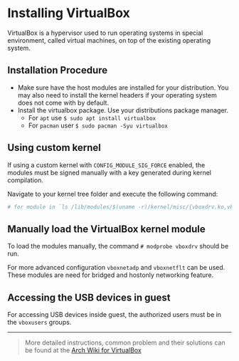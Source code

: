 # Installing VirtualBox

VirtualBox is a hypervisor used to run operating systems in special environment, called virtual machines, on top of the existing operating system.

## Installation Procedure

* Make sure have the host modules are installed for your distribution. You may also need to install the kernel headers if your operating system does not come with by default.
* Install the virtualbox package. Use your distributions package manager.
    - For `apt` use `$ sudo apt install virtualbox`
    - For `pacman` user `$ sudo pacman -Syu virtualbox`

## Using custom kernel

If using a custom kernel with `CONFIG_MODULE_SIG_FORCE` enabled, the modules must be signed manually with a key generated during kernel compilation.

Navigate to your kernel tree folder and execute the following command:
```sh
# for module in `ls /lib/modules/$(uname -r)/kernel/misc/{vboxdrv.ko,vboxnetadp.ko,vboxnetflt.ko}` ; do ./scripts/sign-file sha1 certs/signing_key.pem certs/signing_key.x509 $module ; done
```

## Manually load the VirtualBox kernel module

To load the modules manually, the command `# modprobe vboxdrv` should be run.

For more advanced configuration `vboxnetadp` and `vboxnetflt` can be used. These modules are need for bridged and hostonly networking feature.

## Accessing the USB devices in guest

For accessing USB devices inside guest, the authorized users must be in the `vboxusers` groups.

---

> More detailed instructions, common problem and their solutions can be found at the [Arch Wiki for VirtualBox](https://wiki.archlinux.org/index.php/VirtualBox)
